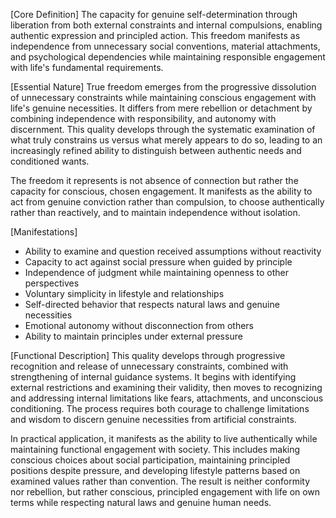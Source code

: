 [Core Definition]
The capacity for genuine self-determination through liberation from both external constraints and internal compulsions, enabling authentic expression and principled action. This freedom manifests as independence from unnecessary social conventions, material attachments, and psychological dependencies while maintaining responsible engagement with life's fundamental requirements.

[Essential Nature]
True freedom emerges from the progressive dissolution of unnecessary constraints while maintaining conscious engagement with life's genuine necessities. It differs from mere rebellion or detachment by combining independence with responsibility, and autonomy with discernment. This quality develops through the systematic examination of what truly constrains us versus what merely appears to do so, leading to an increasingly refined ability to distinguish between authentic needs and conditioned wants.

The freedom it represents is not absence of connection but rather the capacity for conscious, chosen engagement. It manifests as the ability to act from genuine conviction rather than compulsion, to choose authentically rather than reactively, and to maintain independence without isolation.

[Manifestations]
- Ability to examine and question received assumptions without reactivity
- Capacity to act against social pressure when guided by principle
- Independence of judgment while maintaining openness to other perspectives
- Voluntary simplicity in lifestyle and relationships
- Self-directed behavior that respects natural laws and genuine necessities
- Emotional autonomy without disconnection from others
- Ability to maintain principles under external pressure

[Functional Description]
This quality develops through progressive recognition and release of unnecessary constraints, combined with strengthening of internal guidance systems. It begins with identifying external restrictions and examining their validity, then moves to recognizing and addressing internal limitations like fears, attachments, and unconscious conditioning. The process requires both courage to challenge limitations and wisdom to discern genuine necessities from artificial constraints.

In practical application, it manifests as the ability to live authentically while maintaining functional engagement with society. This includes making conscious choices about social participation, maintaining principled positions despite pressure, and developing lifestyle patterns based on examined values rather than convention. The result is neither conformity nor rebellion, but rather conscious, principled engagement with life on own terms while respecting natural laws and genuine human needs.